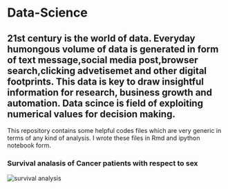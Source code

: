 # Data-Science

## 21st century is the world of data. Everyday humongous volume of data is generated in form of text message,social media post,browser search,clicking advetisemet and other digital footprints. This data is key to draw insightful information for research, business growth and automation. Data scince is field of exploiting numerical values for decision making.
 This repository contains some helpful codes files which are very generic in terms of any kind of analysis. I wrote these files in Rmd and ipython notebook form.


### Survival analasis of Cancer patients with respect to sex

![survival analysis](https://user-images.githubusercontent.com/89005886/163535864-2cbfc572-de96-471e-90b2-b11e3227e0fd.png)
